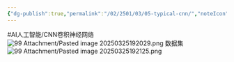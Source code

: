 ```yaml
---
{"dg-publish":true,"permalink":"/02/2501/03/05-typical-cnn/","noteIcon":"","created":"2025-03-25T19:19","updated":"2025-07-01T13:38"}
---
```


#AI人工智能/CNN卷积神经网络
![99 Attachment/Pasted image 20250325192029.png](/img/user/99%20Attachment/Pasted%20image%2020250325192029.png)
数据集
![99 Attachment/Pasted image 20250325192125.png](/img/user/99%20Attachment/Pasted%20image%2020250325192125.png)
